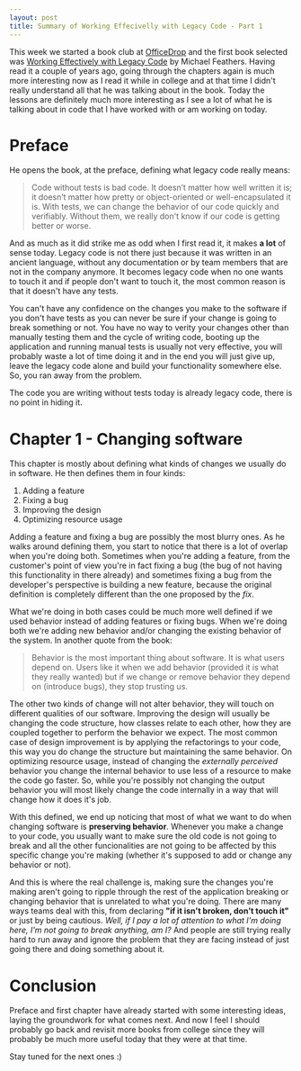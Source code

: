 ```yaml
---
layout: post
title: Summary of Working Effecivelly with Legacy Code - Part 1
---
```


This week we started a book club at [OfficeDrop](http://www.officedrop.com/) and the first book selected was [Working Effectively with Legacy Code](https://www.amazon.com/dp/0131177052/ref=as_li_ss_til?tag=ultimaspalavr-20&camp=0&creative=0&linkCode=as4&creativeASIN=0131177052&adid=0JSFDNV881K8N57Q24FJ&) by Michael Feathers. Having read it a couple of years ago, going through the chapters again is much more interesting now as I read it while in college and at that time I didn't really understand all that he was talking about in the book. Today the lessons are definitely much more interesting as I see a lot of what he is talking about in code that I have worked with or am working on today.

# Preface

He opens the book, at the preface, defining what legacy code really means:

> Code without tests is bad code. It doesn’t matter how well written it is; it doesn’t matter how pretty or object-oriented or well-encapsulated it is. With tests, we can change the behavior of our code quickly and verifiably. Without them, we really don't know if our code is getting better or worse.

And as much as it did strike me as odd when I first read it, it makes **a lot** of sense today. Legacy code is not there just because it was written in an ancient language, without any documentation or by team members that are not in the company anymore. It becomes legacy code when no one wants to touch it and if people don't want to touch it, the most common reason is that it doesn't have any tests.

You can't have any confidence on the changes you make to the software if you don't have tests as you can never be sure if your change is going to break something or not. You have no way to verity your changes other than manually testing them and the cycle of writing code, booting up the application and running manual tests is usually not very effective, you will probably waste a lot of time doing it and in the end you will just give up, leave the legacy code alone and build your functionality somewhere else. So, you ran away from the problem.

The code you are writing without tests today is already legacy code, there is no point in hiding it.

# Chapter 1 - Changing software

This chapter is mostly about defining what kinds of changes we usually do in software. He then defines them in four kinds:

1. Adding a feature
2. Fixing a bug
3. Improving the design
4. Optimizing resource usage

Adding a feature and fixing a bug are possibly the most blurry ones. As he walks around defining them, you start to notice that there is a lot of overlap when you're doing both. Sometimes when you're adding a feature, from the customer's point of view you're in fact fixing a bug (the bug of not having this functionality in there already) and sometimes fixing a bug from the developer's perspective is building a new feature, because the original definition is completely different than the one proposed by the _fix_.

What we're doing in both cases could be much more well defined if we used behavior instead of adding features or fixing bugs. When we're doing both we're adding new behavior and/or changing the existing behavior of the system. In another quote from the book:

> Behavior is the most important thing about software. It is what users depend on. Users like it when we add behavior (provided it is what they really wanted) but if we change or remove behavior they depend on (introduce bugs), they stop trusting us.

The other two kinds of change will not alter behavior, they will touch on different qualities of our software. Improving the design will usually be changing the code structure, how classes relate to each other, how they are coupled together to perform the behavior we expect. The most common case of design improvement is by applying the refactorings to your code, this way you do change the structure but maintaining the same behavior. On optimizing resource usage, instead of changing the _externally perceived_ behavior you change the internal behavior to use less of a resource to make the code go faster. So, while you're possibly not changing the output behavior you will most likely change the code internally in a way that will change how it does it's job.

With this defined, we end up noticing that most of what we want to do when changing software is **preserving behavior**. Whenever you make a change to your code, you usually want to make sure the old code is not going to break and all the other funcionalities are not going to be affected by this specific change you're making (whether it's supposed to add or change any behavior or not).

And this is where the real challenge is, making sure the changes you're making aren't going to ripple through the rest of the application breaking or changing behavior that is unrelated to what you're doing. There are many ways teams deal with this, from declaring **"if it isn't broken, don't touch it"** or just by being cautious. _Well, if I pay a lot of attention to what I'm doing here, I'm not going to break anything, am I?_ And people are still trying really hard to run away and ignore the problem that they are facing instead of just going there and doing something about it.

# Conclusion
Preface and first chapter have already started with some interesting ideas, laying the groundwork for what comes next. And now I feel I should probably go back and revisit more books from college since they will probably be much more useful today that they were at that time.

Stay tuned for the next ones :)